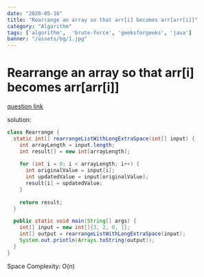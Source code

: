 ```yaml
---
date: "2020-05-16"
title: "Rearrange an array so that arr[i] becomes arr[arr[i]]"
category: "Algorithm"
tags: ['algorithm',  'brute-force', 'geeksforgeeks', 'java']
banner: "/assets/bg/1.jpg"
---
```

# Rearrange an array so that arr[i] becomes arr[arr[i]]

[question link](https://www.geeksforgeeks.org/rearrange-given-array-place/)

solution:  
```java
class Rearrange {
  static int[] rearrangeListWithLongExtraSpace(int[] input) {
    int arrayLength = input.length;
    int result[] = new int[arrayLength];
    
    for (int i = 0; i < arrayLength; i++) {
      int originalValue = input[i];
      int updatedValue = input[originalValue];
      result[i] = updatedValue;
    }
    
    return result;
  }

  public static void main(String[] args) {
    int[] input = new int[]{3, 2, 0, 1};
    int[] output = rearrangeListWithLongExtraSpace(input);
    System.out.println(Arrays.toString(output));
  }
}
```

Space Complexity: O(n)
